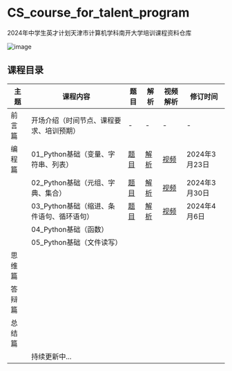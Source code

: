 # CS_course_for_talent_program
2024年中学生英才计划天津市计算机学科南开大学培训课程资料仓库

![image](https://github.com/JunyaoHu/CS_course_for_talent_program/assets/67564714/8e468f45-c7de-4d5e-beb4-99fe385379f1)

## 课程目录

| 主题   | 课程内容                                 | 题目                                                         | 解析                                                         | 视频解析   | 修订时间      |
| ------ | ---------------------------------------- | ------------------------------------------------------------ | ------------------------------------------------------------ | ---------- | ------------- |
| 前言篇 | 开场介绍（时间节点、课程要求、培训预期） | -                                                            | -                                                            | -          | -             |
| 编程篇 | 01_Python基础（变量、字符串、列表）     | [题目](./01_题目/01_Python基础（变量、字符串、列表）.ipynb) | [解析](./02_解析/01_Python基础（变量、字符串、列表）.ipynb) | [视频](https://www.bilibili.com/video/BV1Ax4y1S7KT) | 2024年3月23日 |
|        | 02_Python基础（元组、字典、集合）       | [题目](./01_题目/02_Python基础（元组、字典、集合）.ipynb)   | [解析](./02_解析/02_Python基础（元组、字典、集合）.ipynb)   | [视频](https://www.bilibili.com/video/BV1gm411C79y) | 2024年3月30日 |
|        | 03_Python基础（缩进、条件语句、循环语句） | [题目](./01_题目/03_Python基础（缩进、条件、循环）.ipynb)    | [解析](./02_解析/03_Python基础（缩进、条件、循环）.ipynb)  | [视频](https://www.bilibili.com/video/BV17x421U7W9) | 2024年4月6日 |
|        | 04_Python基础（函数）                |                                                              |                                                              |            |               |
|        | 05_Python基础（文件读写）                |                                                              |                                                              |            |               |
| 思维篇 |                                          |                                                              |                                                              |            |               |
| 答辩篇 |                                          |                                                              |                                                              |            |               |
| 总结篇 |                                          |                                                              |                                                              |            |               |
|        | 持续更新中...                            |                                                              |                                                              |            |               |



